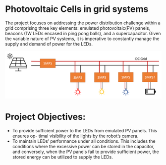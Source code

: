 # Photovoltaic Cells in grid systems
The project focuses on addressing the power distribution challenge within a grid comprising three key elements: emulated photovoltaic(PV) panels, beacons (1W LEDs encased in ping pong balls), and a supercapacitor. Given the variable nature of PV systems, it is imperative to constantly manage the supply and demand of power for the LEDs.

<p align="center"> <img src="images/grid.png">

# Project Objectives:
* To provide sufficient power to the LEDs from emulated PV panels. This ensures op- timal visibility of the lights by the robot’s camera.
* To maintain LEDs’ performance under all conditions. This includes the conditions where the excessive power can be stored in the capacitor, and conversely, when the PV panels fail to provide sufficient power, the stored energy can be utilized to supply the LEDs.
